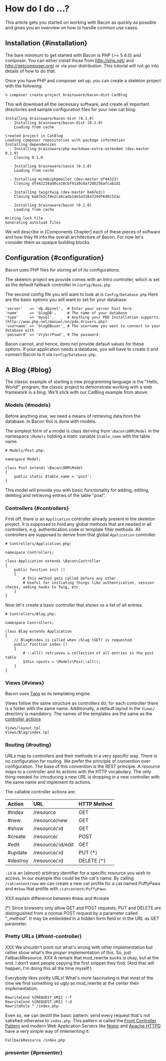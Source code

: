 # How do I do ...?

This article gets you started on working with Bacon as quickly as possible and gives you an overview on how to handle common use cases.

## Installation {#installation}

The bare minimum to get started with Bacon is PHP (>= 5.4.0) and composer. You can either install those from http://php.net/ and http://getcomposer.org/ or via your distribution.
This tutorial will not go into details of how to do that.

Once you have PHP and composer set up, you can create a skeleton project with the following:

```
% composer create-project brainsware/bacon-dist CatBlog
```

This will download all the necessary software, and create all important directories and sample configuration files for your new cat blog:

```
Installing brainsware/bacon-dist (0.1.0)
  - Installing brainsware/bacon-dist (0.1.0)
    Loading from cache

Created project in CatBlog
Loading composer repositories with package information
Installing dependencies
  - Installing brainsware/php-markdown-extra-extended (dev-master 0.1.0)
    Cloning 0.1.0

  - Installing brainsware/sauce (0.1.0)
    Loading from cache

  - Installing minmb/phpmailer (dev-master df44323)
    Cloning df443234ad0ca10cbf91a0c0a728b256afcab1d1

  - Installing twig/twig (dev-master ba67e2c)
    Cloning ba67e2cf8e2ca6cada1de5a316a724df648c52ac

  - Installing brainsware/bacon (0.1.0)
    Loading from cache

Writing lock file
Generating autoload files
```

We will describe in [Components Chapter] each of these pieces of software and how they fit into the overall architecture of Bacon.
For now let's consider them as opaque building blocks.

## Configuration {#configuration}

Bacon uses PHP files for storing all of its configurations.

The skeleton project we provide comes with an Intro controller, which is set as the default fallback controller in `Config/Base.php`

The second config file you will want to look at is `Config/Database.php`
Here are the basic options you will want to set for your database:

```
'server'   => 'db.dbznet',  # Enter your server host here
'name'     => 'blogDB',     # The name of your database
'type'     => 'mysql',      # Anything your PDO Installation supports. (http://www.php.net/manual/en/pdo.drivers.php)
'username' => 'blogDBuser', # The username you want to connect to your database with
'password' => 'VryScrPswd', # The password.
```

Bacon cannot, and hence, does not provide default values for these options. If your application needs a database, you will have to create it and connect Bacon to it via `Config/Database.php`.

## A Blog {#blog}

The classic example of starting a new programming language is the "Hello, World!" program, the classic project to demonstrate working with a web framework is a blog. We'll stick with our CatBlog example from above.

### Models {#models}

Before anything else, we need a means of retrieving data from the database. In Bacon this is done with models.

The simplest form of a model is class deriving from `\Bacon\ORM\Model` in the namespace `\Models` holding a static variable `$table_name` with the table name.

```
# Models/Post.php:

namespace Model;

class Post extends \Bacon\ORM\Model
{
	public static $table_name = 'post';
}
```

This model will provide you with basic functionality for adding, editing, deleting and retrieving entries of the table "post".

### Controllers {#controllers}

First off, there is an `Application` controller already present in the skeleton project. It is supposed to hold any global methods that  are needed in all controllers, e.g. authentication code or template filter methods. All controllers are supposed to derive from that global `Application` controller.

```
# Controllers/Application.php:

namespace Controllers;

class Application extends \Bacon\Controller
{
	public function init ()
	{
		# This method gets called before any other.
		# Useful for initiating things like authentication, session checks, adding hooks to Twig, etc.
	}
}
```

Now let's create a basic controller that shows us a list of all entries.

```
# Controllers/Blag.php:

namespace Controllers;

class Blag extends Application
{
	// Blag#index is called when /blag (GET) is requested.
	public function index ()
	{
		# ::all() retrieves a collection of all entries in the post table
		$this->posts = \Models\Post::all();
	}
}
```

### Views {#views}

Bacon uses [Twig](http://twig.sensiolabs.org/) as its templating engine.

Views follow the same structure as controllers do; for each controller there is a folder with the same name. Additionally, a default layout in the `Views/` directory is mandatory. The names of the templates are the same as the [controller actions](#routing)

```
Views/layout.tpl
Views/Blag/index.tpl
```



### Routing {#routing}

URLs map to controllers and their methods in a very specific way. There is no configuration for routing. We prefer the principle of convention over configuration.
The base of this convention is the REST principle. A resource maps to a controller and its actions with the HTTP vocabulary. The only thing needed for introducing a new URL is dropping in a new controller with the same name and implement its actions.

The callable controller actions are:

| Action   | URL                | HTTP Method |
|:---------|:-------------------|:------------|
| #index   | /resource          | GET         |
| #new     | /resource/new      | GET         |
| #show    | /resource/:id      | GET         |
| #create  | /resource/         | POST        |
| #edit    | /resource/:id/edit | GET         |
| #update  | /resource/:id      | PUT (*)     |
| #destroy | /resource/:id      | DELETE (*)  |

`:id` is an (almost) arbitrary identifier for a specific resource you wish to access. In our example this could be the cat's name: By calling `/catcontent/new` we can create a new cat profile for a cat named PuffyPaws and `#show` that profile with `/catcontent/PuffyPaws`

XXX explain difference between #new and #create

(*) Since browsers only allow GET and POST requests, PUT and DELETE are distinguished from a normal POST request by a parameter called "_method". It may be embedded in a hidden form field or in the URL as GET parameter.

### Pretty URLs {#front-controller}


XXX We shouldn't point out what's wrong with other implementation but rather show what's the *proper* implementation of this. So, just FallbackResource.
XXX A remark that mod_rewrite sucks is okay, but at the end. I don't want people copying the first snippet they find. (And that will happen, I'm doing this all the time myself.)

Everybody likes pretty URLs! What's more fascinating is that most of the time we find something so ugly as mod_rewrite at the center their implementation:

```
RewriteCond %{REQUEST_URI} !-f
RewriteCond %{REQUEST_URI} !-d
RewriteRule ^ /index.php
```

Even so, we can destill the basic pattern: send every request that's not satisfied otherwise to `index.php`. This pattern is called the [Front Controller Pattern](https://en.wikipedia.org/wiki/Front_Controller_pattern) and modern Web Application Servers like [Nginx](http://wiki.nginx.org/Pitfalls#Front_Controller_Pattern_based_packages) and [Apache HTTPD](http://httpd.apache.org/docs/current/mod/mod_dir.html#fallbackresource) have a very simple way of imlementing it:

```
FallbackResource /index.php
```

### presenter {#presenter}


